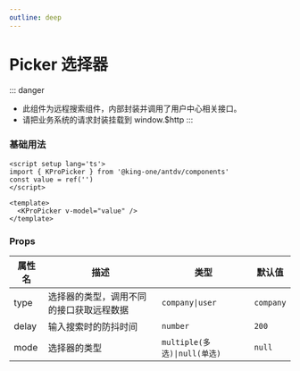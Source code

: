 ```yaml
---
outline: deep
---
```


# Picker 选择器

<!--@include: ../temp/warning.md-->

::: danger

- 此组件为远程搜索组件，内部封装并调用了用户中心相关接口。
- 请把业务系统的请求封装挂载到 window.$http
:::

### 基础用法
```vue
<script setup lang='ts'>
import { KProPicker } from '@king-one/antdv/components'
const value = ref('')
</script>

<template>
  <KProPicker v-model="value" />
</template>
```

### Props
| 属性名 | 描述                                     | 类型                         | 默认值    |
| ------ | ---------------------------------------- | ---------------------------- | --------- |
| type   | 选择器的类型，调用不同的接口获取远程数据 | `company\|user`              | `company` |
| delay  | 输入搜索时的防抖时间                     | `number`                     | `200`     |
| mode   | 选择器的类型                             | `multiple(多选)\|null(单选)` | `null`    |
